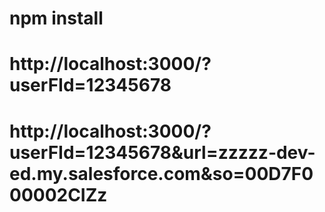 # npm install
# http://localhost:3000/?userFId=12345678
# http://localhost:3000/?userFId=12345678&url=zzzzz-dev-ed.my.salesforce.com&so=00D7F000002CIZz
